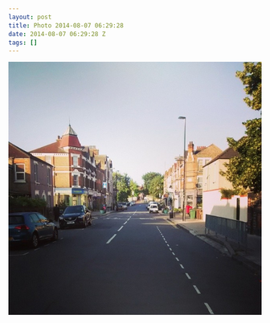 ```yaml
---
layout: post
title: Photo 2014-08-07 06:29:28
date: 2014-08-07 06:29:28 Z
tags: []
---
```

![](/media/2014/08/94045181622.jpg)
